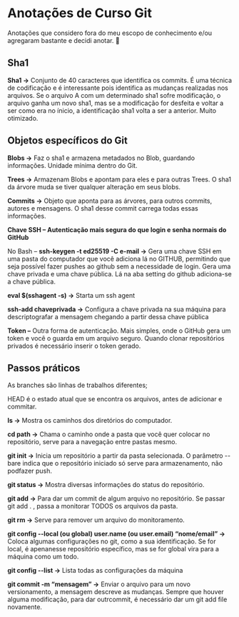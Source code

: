 # Anotações de Curso Git

Anotações que considero fora do meu escopo de conhecimento e/ou agregaram bastante e decidi anotar. 📖

## Sha1

**Sha1 ->** Conjunto de 40 caracteres que identifica os commits. É uma técnica de codificação e é interessante pois identifica as mudanças realizadas nos arquivos. Se o arquivo A com um determinado sha1 sofre modificação, o arquivo ganha um novo sha1, mas se a modificação for desfeita e voltar a ser como era no ínicio, a identificação sha1 volta a ser a anterior. Muito otimizado.

## Objetos específicos do Git
            
**Blobs ->** Faz o sha1 e armazena metadados no Blob, guardando informações. Unidade mínima dentro do Git.
            
**Trees ->** Armazenam Blobs e apontam para eles e para outras Trees. O sha1 da árvore muda se tiver qualquer alteração em seus blobs.
            
**Commits ->** Objeto que aponta para as árvores, para outros commits, autores e mensagens. O sha1 desse commit carrega todas essas informações.
            
**Chave SSH – Autenticação mais segura do que login e senha normais do GitHub**
            
No Bash –
**ssh-keygen   -t ed25519 -C e-mail ->** Gera uma chave SSH em uma pasta do computador que você adiciona lá no GITHUB, permitindo que seja possível fazer pushes ao github sem a necessidade de login. Gera uma chave privada e uma chave pública. Lá na aba setting do github adiciona-se a chave pública.

**eval $(sshagent -s) ->** Starta um ssh agent

**ssh-add chaveprivada ->** Configura a chave privada na sua máquina para descriptografar a mensagem chegando a partir dessa chave pública
            
**Token –** Outra forma de autenticação. Mais simples, onde o GitHub gera um token e você o guarda em um arquivo seguro. Quando clonar repositórios privados é necessário inserir o token gerado.

## Passos práticos
As branches são linhas de trabalhos diferentes;

HEAD é o estado atual que se encontra os arquivos, antes de adicionar e commitar.

**ls ->** Mostra os caminhos dos diretórios do computador.

**cd path ->** Chama o caminho onde a pasta que você quer colocar no repositório, serve para a navegação entre pastas mesmo.

**git init ->** Inicia um repositório a partir da pasta selecionada. O parâmetro --bare indica que o repositório iniciado só serve para armazenamento, não podfazer push.

**git status ->** Mostra diversas informações do status do repositório.

**git add ->** Para dar um commit de algum arquivo no repositório. Se passar git add . , passa a monitorar TODOS os arquivos da pasta.

**git rm ->** Serve para remover um arquivo do monitoramento.

**git config --local (ou global) user.name (ou user.email) “nome/email” ->** Coloca algumas configurações no git, como a sua identificação. Se for local, é apenanesse repositório específico, mas se for global vira para a máquina como um todo.

**git config --list ->** Lista todas as configurações da máquina

**git commit -m “mensagem” ->** Enviar o arquivo para um novo versionamento, a mensagem descreve as mudanças. Sempre que houver alguma modificação, para dar outrcommit, é necessário dar um git add file novamente.
